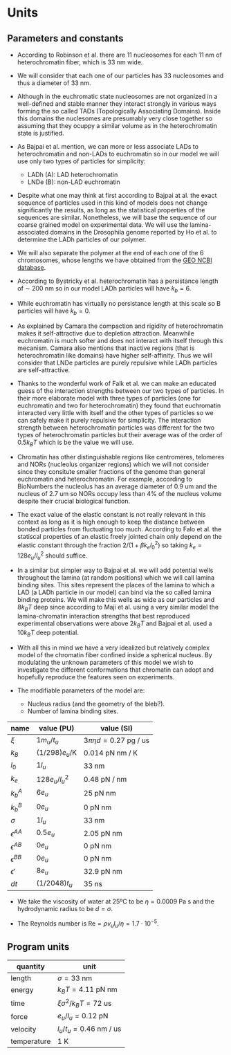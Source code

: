 
# Units

## Parameters and constants

+ According to Robinson et al. there are 11 nucleosomes for each 11 nm of heterochromatin fiber, which is 33 nm wide.

+ We will consider that each one of our particles has 33 nucleosomes and thus a diameter of 33 nm.

+ Although in the euchromatic state nucleosomes are not organized in a well-defined and stable manner they interact strongly in various ways forming the so called TADs (Topologically Associating Domains). Inside this domains the nuclesomes are presumably very close together so assuming that they ocuppy a similar volume as in the heterochromatin state is justified.

+ As Bajpai et al. mention, we can more or less associate LADs to heterochromatin and non-LADs to euchromatin so in our model we will use only two types of particles for simplicity:
    + LADh (A): LAD heterochromatin
    + LNDe (B): non-LAD euchromatin

+ Despite what one may think at first according to Bajpai at al. the exact sequence of particles used in this kind of models does not change significantly the results, as long as the statistical properties of the sequences are similar. Nonetheless, we will base the sequence of our coarse grained model on experimental data. We will use the lamina-associated domains in the Drosophila genome reported by Ho et al. to determine the LADh particles of our polymer.

+ We will also separate the polymer at the end of each one of the 6 chromosomes, whose lengths we have obtained from the [GEO NCBI database](https://www.ncbi.nlm.nih.gov/gdv/browser/geo/?id=GSE16245).

+ According to Bystricky et al. heterochromatin has a persistance length of $\sim$ 200 nm so in our model LADh particles will have $k_b=6$.

+ While euchromatin has virtually no persistance length at this scale so B particles will have $k_b=0$.

+ As explained by Camara the compaction and rigidity of heterochromatin makes it self-attractive due to depletion attraction. Meanwhile euchromatin is much softer and does not interact with itself through this mecanism. Camara also mentions that inactive regions (that is heterochromatin like domains) have higher self-affinity. Thus we will consider that LNDe particles are purely repulsive while LADh particles are self-attractive.

+ Thanks to the wonderful work of Falk et al. we can make an educated guess of the interaction strengths between our two types of particles. In their more elaborate model with three types of particles (one for euchromatin and two for heterochromatin) they found that euchromatin interacted very little with itself and the other types of particles so we can safely make it purely repulsive for simplicity. The interaction strength between heterochromatin particles was different for the two types of heterochromatin particles but their average was of the order of $0.5k_BT$ which is be the value we will use.

+ Chromatin has other distinguishable regions like centromeres, telomeres and NORs (nucleolus organizer regions) which we will not consider since they consitute smaller fractions of the genome than general euchromatin and heterochromatin. For example, according to BioNumbers the nucleolus has an average diameter of 0.9 $\text{um}$ and the nucleus of 2.7 $\text{um}$ so NORs occupy less than 4% of the nucleus volume despite their crucial biological function.

+ The exact value of the elastic constant is not really relevant in this context as long as it is high enough to keep the distance between bonded particles from fluctuating too much. According to Falo et al. the statiscal properties of an elastic freely jointed chain only depend on the elastic constant through the fraction $2/(1+\beta k_el_0^2)$ so taking $k_e=128e_u/l_u^2$ should suffice.

+ In a similar but simpler way to Bajpai et al. we will add potential wells throughout the lamina (at random positions) which we will call lamina binding sites. This sites represent the places of the lamina to which a LAD (a LADh particle in our model) can bind via the so called lamina binding proteins. We will make this wells as wide as our particles and $8k_BT$ deep since according to Maji et al. using a very similar model the lamina-chromatin interaction strengths that best reproduced experimental observations were above $2k_BT$ and Bajpai et al. used a $10k_BT$ deep potential.

+ With all this in mind we have a very idealized but relatively complex model of the chromatin fiber confined inside a spherical nucleus. By modulating the  unknown parameters of this model we wish to investigate the different conformations that chromatin can adopt and hopefully reproduce the features seen on experiments.

+ The modifiable parameters of the model are:
    + Nucleus radius (and the geometry of the bleb?).
    + Number of lamina binding sites.

| name            | value (PU)            | value (SI)                       |
|-----------------|-----------------------|----------------------------------|
| $\xi$           | $1m_u/t_u$            | $3\pi\eta d=0.27\text{ pg / us}$ |
| $k_B$           | $(1/298)e_u/\text{K}$ | $0.014\text{ pN nm / K}$         |
| $l_0$           | $1l_u$                | $33\text{ nm}$                   |
| $k_e$           | $128e_u/l_u^2$        | $0.48\text{ pN / nm}$            |
| $k_b^A$         | $6e_u$                | $25\text{ pN nm}$                |
| $k_b^B$         | $0e_u$                | $0\text{ pN nm}$                 |
| $\sigma$        | $1l_u$                | $33\text{ nm}$                   |
| $\epsilon^{AA}$ | $0.5e_u$              | $2.05\text{ pN nm}$              |
| $\epsilon^{AB}$ | $0e_u$                | $0\text{ pN nm}$                 |
| $\epsilon^{BB}$ | $0e_u$                | $0\text{ pN nm}$                 |
| $\epsilon'$     | $8e_u$                | $32.9\text{ pN nm}$              |
| $dt$            | $(1/2048)t_u$         | $35\text{ ns}$                   |

+ We take the viscosity of water at 25ºC to be $\eta=0.0009\text{ Pa s}$ and the hydrodynamic radius to be $d=\sigma$.

+ The Reynolds number is $\text{Re}=\rho v_ul_u/\eta=1.7\cdot 10^{-5}$.

## Program units

| quantity    | unit                            |
|-------------|---------------------------------|
| length      | $\sigma=33\text{ nm}$           |
| energy      | $k_BT=4.11\text{ pN nm}$        |
| time        | $\xi\sigma^2/k_BT=72\text{ us}$ |
| force       | $e_u/l_u=0.12\text{ pN}$        |
| velocity    | $l_u/t_u=0.46\text{ nm / us}$   |
| temperature | $1\text{ K}$                    |
